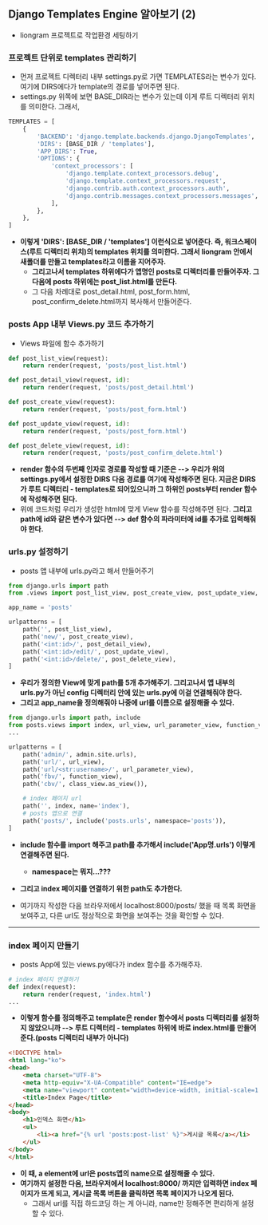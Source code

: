## Django Templates Engine 알아보기 (2)
- liongram 프로젝트로 작업환경 세팅하기


### 프로젝트 단위로 templates 관리하기
- 먼저 프로젝트 디렉터리 내부 settings.py로 가면 TEMPLATES라는 변수가 있다. 여기에 DIRS에다가 template의 경로를 넣어주면 된다.
- settings.py 위쪽에 보면 BASE_DIR라는 변수가 있는데 이게 루트 디렉터리 위치를 의미한다. 그래서,

```python
TEMPLATES = [
    {
        'BACKEND': 'django.template.backends.django.DjangoTemplates',
        'DIRS': [BASE_DIR / 'templates'],
        'APP_DIRS': True,
        'OPTIONS': {
            'context_processors': [
                'django.template.context_processors.debug',
                'django.template.context_processors.request',
                'django.contrib.auth.context_processors.auth',
                'django.contrib.messages.context_processors.messages',
            ],
        },
    },
]
```

- **이렇게 'DIRS': [BASE_DIR / 'templates'] 이런식으로 넣어준다. 즉, 워크스페이스(루트 디렉터리 위치)의 templates 위치를 의미한다. 그래서 liongram 안에서 새폴더를 만들고 templates라고
  이름을 지어주자.**
  - **그리고나서 templates 하위에다가 앱명인 posts로 디렉터리를 만들어주자. 그 다음에 posts 하위에는 post_list.html를 만든다.**
  - 그 다음 차례대로 post_detail.html, post_form.html, post_confirm_delete.html까지 복사해서 만들어준다.


### posts App 내부 Views.py 코드 추가하기
- Views 파일에 함수 추가하기

```python
def post_list_view(request):
    return render(request, 'posts/post_list.html')

def post_detail_view(request, id):
    return render(request, 'posts/post_detail.html')

def post_create_view(request):
    return render(request, 'posts/post_form.html')

def post_update_view(request, id):
    return render(request, 'posts/post_form.html')

def post_delete_view(request, id):
    return render(request, 'posts/post_confirm_delete.html')
```        
    
- **render 함수의 두번째 인자로 경로를 작성할 때 기준은 --> 우리가 위의 settings.py에서 설정한 DIRS 다음 경로를 여기에 작성해주면 된다. 지금은 DIRS가 루트 디렉터리 - templates로 되어있으니까 그 하위인 posts부터 render 함수에 작성해주면 된다.**
- 위에 코드처럼 우리가 생성한 html에 맞게 View 함수를 작성해주면 된다. **그리고 path에 id와 같은 변수가 있다면 --> def 함수의 파라미터에 id를 추가로 입력해줘야 한다.**



### urls.py 설정하기
- posts 앱 내부에 urls.py라고 해서 만들어주기

```python
from django.urls import path
from .views import post_list_view, post_create_view, post_update_view, post_detail_view, post_delete_view

app_name = 'posts'

urlpatterns = [
    path('', post_list_view),
    path('new/', post_create_view),
    path('<int:id>/', post_detail_view),
    path('<int:id>/edit/', post_update_view),
    path('<int:id>/delete/', post_delete_view),
]
```

- **우리가 정의한 View에 맞게 path를 5개 추가해주기. 그리고나서 앱 내부의 urls.py가 아닌 config 디렉터리 안에 있는 urls.py에 이걸 연결해줘야 한다.**
- **그리고 app_name을 정의해줘야 나중에 url를 이름으로 설정해줄 수 있다.**


```python
from django.urls import path, include
from posts.views import index, url_view, url_parameter_view, function_view, class_view
...

urlpatterns = [
    path('admin/', admin.site.urls),
    path('url/', url_view),
    path('url/<str:username>/', url_parameter_view),
    path('fbv/', function_view),
    path('cbv/', class_view.as_view()),

    # index 페이지 url
    path('', index, name='index'),
    # posts 앱으로 연결 
    path('posts/', include('posts.urls', namespace='posts')),
]
```

- **include 함수를 import 해주고 path를 추가해서 include('App명.urls') 이렇게 연결해주면 된다.**
  - **namespace는 뭐지...???**
- **그리고 index 페이지를 연결하기 위한 path도 추가한다.**

- 여기까지 작성한 다음 브라우저에서 localhost:8000/posts/ 했을 때 목록 화면을 보여주고, 다른 url도 정상적으로 화면을 보여주는 것을 확인할 수 있다.

* * *
### index 페이지 만들기
- posts App에 있는 views.py에다가 index 함수를 추가해주자.

```python
# index 페이지 연결하기
def index(request):
    return render(request, 'index.html')
...
```

- **이렇게 함수를 정의해주고 template은 render 함수에서 posts 디렉터리를 설정하지 않았으니까 --> 루트 디렉터리 - templates 하위에 바로 index.html를 만들어준다.(posts 디렉터리 내부가 아니다)**

```html
<!DOCTYPE html>
<html lang="ko">
<head>
    <meta charset="UTF-8">
    <meta http-equiv="X-UA-Compatible" content="IE=edge">
    <meta name="viewport" content="width=device-width, initial-scale=1.0">
    <title>Index Page</title>
</head>
<body>
    <h1>인덱스 화면</h1>
    <ul>
        <li><a href="{% url 'posts:post-list' %}">게시글 목록</a></li>
    </ul>
</body>
</html>
```

- **이 때, a element에 url은 posts앱의 name으로 설정해줄 수 있다.**
- **여기까지 설정한 다음, 브라우저에서 localhost:8000/ 까지만 입력하면 index 페이지가 뜨게 되고, 게시글 목록 버튼을 클릭하면 목록 페이지가 나오게 된다.**
  - 그래서 url를 직접 하드코딩 하는 게 아니라, name만 정해주면 편리하게 설정할 수 있다.




